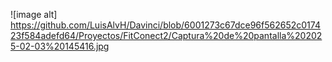 ![image alt] https://github.com/LuisAlvH/Davinci/blob/6001273c67dce96f562652c017423f584adefd64/Proyectos/FitConect2/Captura%20de%20pantalla%202025-02-03%20145416.jpg
